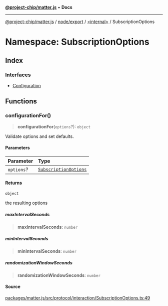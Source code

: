 [**@project-chip/matter.js**](../../../../../README.md) • **Docs**

***

[@project-chip/matter.js](../../../../../modules.md) / [node/export](../../../README.md) / [\<internal\>](../../README.md) / SubscriptionOptions

# Namespace: SubscriptionOptions

## Index

### Interfaces

- [Configuration](interfaces/Configuration.md)

## Functions

### configurationFor()

> **configurationFor**(`options`?): `object`

Validate options and set defaults.

#### Parameters

| Parameter | Type |
| :------ | :------ |
| `options`? | [`SubscriptionOptions`](../../interfaces/SubscriptionOptions.md) |

#### Returns

`object`

the resulting options

##### maxIntervalSeconds

> **maxIntervalSeconds**: `number`

##### minIntervalSeconds

> **minIntervalSeconds**: `number`

##### randomizationWindowSeconds

> **randomizationWindowSeconds**: `number`

#### Source

[packages/matter.js/src/protocol/interaction/SubscriptionOptions.ts:49](https://github.com/project-chip/matter.js/blob/7a8cbb56b87d4ccf34bec5a9a95ab40a1711324f/packages/matter.js/src/protocol/interaction/SubscriptionOptions.ts#L49)
